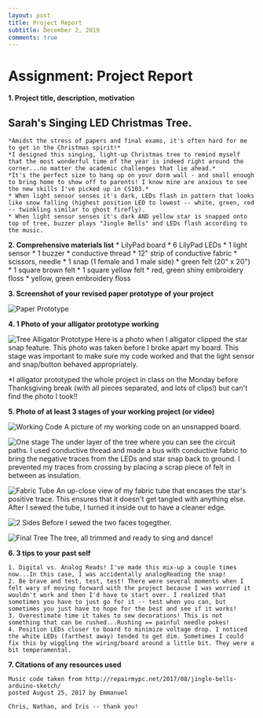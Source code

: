 ```yaml
---
layout: post
title: Project Report
subtitle: December 2, 2019
comments: true
---
```


# Assignment: Project Report

**1. Project title, description, motivation**

## Sarah's Singing LED Christmas Tree.
    
    *Amidst the stress of papers and final exams, it's often hard for me to get in the Christmas spirit!*
    *I designed this singing, light-up Christmas tree to remind myself that the most wonderful time of the year is indeed right around the corner...no matter the academic challenges that lie ahead.*
    *It's the perfect size to hang up on your dorm wall - and small enough to bring home to show off to parents! I know mine are anxious to see the new skills I've picked up in CS103.*
    * When light sensor senses it's dark, LEDs flash in pattern that looks like snow falling (highest position LED to lowest -- white, green, red -- twinkling similar to ghost firefly).
    * When light sensor senses it's dark AND yellow star is snapped onto top of tree, buzzer plays "Jingle Bells" and LEDs flash according to the music.

**2. Comprehensive materials list**
    * LilyPad board
    * 6 LilyPad LEDs
    * 1 light sensor
    * 1 buzzer
    * conductive thread
    * 12" strip of conductive fabric
    * scissors, needle
    * 1 snap (1 female and 1 male side)
    * green felt (20" x 20")
    * 1 square brown felt
    * 1 square yellow felt
    * red, green shiny embroidery floss
    * yellow, green embroidery floss
    
**3. Screenshot of your revised paper prototype of your project**

![Paper Prototype](https://ephsarah.github.io/img/treeproto.jpg)

**4. 1 Photo of your alligator prototype working**

![Tree Alligator Prototype](https://ephsarah.github.io/img/aligatortree.JPG)
Here is a photo when I alligator clipped the star snap feature. This photo was taken before I broke apart my board. This stage was important to make sure my code worked and that the light sensor and snap/button behaved appropriately.

*I alligator prototyped the whole project in class on the Monday before Thanksgiving break (with all pieces separated, and lots of clips!) but can't find the photo I took!!

**5. Photo of at least 3 stages of your working project (or video)**

![Working Code](https://ephsarah.github.io/img/workingcode.JPG)
A picture of my working code on an unsnapped board.

![One stage](https://ephsarah.github.io/img/1stage.JPG)
The under layer of the tree where you can see the circuit paths. I used conductive thread and made a bus with conductive fabric to bring the negative traces from the LEDs and star snap back to ground. I prevented my traces from crossing by placing a scrap piece of felt in between as insulation.

![Fabric Tube](https://ephsarah.github.io/img/fabrictube.JPG)
An up-close view of my fabric tube that encases the star's positive trace. This ensures that it doesn't get tangled with anything else. After I sewed the tube, I turned it inside out to have a cleaner edge.

![2 Sides](https://ephsarah.github.io/img/2sidestree.JPG)
Before I sewed the two faces togegther.

![Final Tree](https://ephsarah.github.io/img/finaltree.JPG)
The tree, all trimmed and ready to sing and dance!

**6. 3 tips to your past self**
    
    1. Digital vs. Analog Reads! I've made this mix-up a couple times now...In this case, I was accidentally analogReading the snap!
    2. Be brave and test, test, test! There were several moments when I felt wary of moving forward with the project because I was worried it wouldn't work and then I'd have to start over. I realized that sometimes you have to just go for it -- test when you can, but sometimes you just have to hope for the best and see if it works!
    3. Overestimate time it takes to sew decorations! This is not something that can be rushed...Rushing == painful needle pokes!
    4. Position LEDs closer to board to minimize voltage drop. I noticed the white LEDs (farthest away) tended to get dim. Sometimes I could fix this by wiggling the wiring/board around a little bit. They were a bit temperamental.


**7. Citations of any resources used**
    
    Music code taken from http://repairmypc.net/2017/08/jingle-bells-arduino-sketch/
    posted August 25, 2017 by Emmanuel
    
    Chris, Nathan, and Iris -- thank you!


